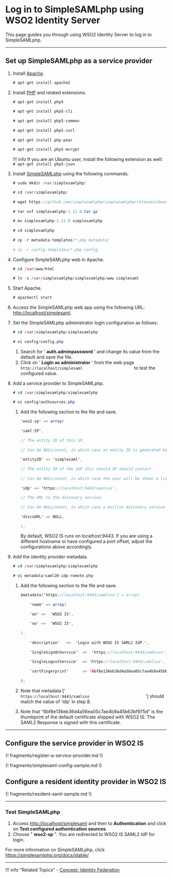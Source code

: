 # Log in to SimpleSAMLphp using WSO2 Identity Server

This page guides you through using WSO2 Identity Server to log in to SimpleSAMLphp.

-----

## Set up SimpleSAMLphp as a service provider

1.  Install [Apache](https://httpd.apache.org/).

    ``` java
    # apt-get install apache2 
    ```

2.  Install [PHP](https://www.php.net/) and related extensions.

    ``` java
    # apt-get install php5  
        
    # apt-get install php5-cli  
        
    # apt-get install php5-common  
        
    # apt-get install php5-curl  
        
    # apt-get install php-pear  
        
    # apt-get install php5-mcrypt 
    ```

    !!! info 
		If you are an Ubuntu user, install the following extension as well:
		`            # apt-get install php5-json           `

3.  Install [SimpleSAMLphp](https://simplesamlphp.org/) using the following commands.

    ``` java
    # sudo mkdir /var/simplesamlphp/

    # cd /var/simplesamlphp/  
        
    # wget https://github.com/simplesamlphp/simplesamlphp/releases/download/simplesamlphp-1.11.0/simplesamlphp-1.11.0.tar.gz  
        
    # tar xvf simplesamlphp-1.11.0.tar.gz  
        
    # mv simplesamlphp-1.11.0 simplesamlphp  
        
    # cd simplesamlphp  
        
    # cp -r metadata-templates/*.php metadata/  
        
    # cp -r config-templates/*.php config 
    ```

4.  Configure SimpleSAMLphp web in Apache.

    ``` java
    # cd /var/www/html
        
    # ln -s /var/simplesamlphp/simplesamlphp/www simplesaml 
    ```

5.  Start Apache.

    ``` java
    # apachectl start  
    ```

6.  Access the SimpleSAMLphp web app using the following URL:
    [http://localhost/simplesaml](http://localhost/simplesaml).
7.  Set the SimpleSAMLphp administrator login configuration as follows:

    ``` java
    # cd /var/simplesamlphp/simplesamlphp  
        
    # vi config/config.php  
    ```

    1.  Search for ' **auth.adminpassword** ' and change its value
        from the default and save the file.
    2.  Click on ' **Login as administrator** ' from the web page
        `                         http://localhost/simplesaml                       `
        to test the configured value.

8.  Add a service provider to SimpleSAMLphp.

    ``` java
    # cd /var/simplesamlphp/simplesamlphp  
        
    # vi config/authsources.php 
    ```

    1.  Add the following section to the file and save.

        ``` java
        'wso2-sp' => array(  
            
        'saml:SP',  
            
        // The entity ID of this SP.  
            
        // Can be NULL/unset, in which case an entity ID is generated based on the metadata URL.  
            
        'entityID' => 'simplesaml',  
            
        // The entity ID of the IdP this should SP should contact.  
            
        // Can be NULL/unset, in which case the user will be shown a list of available IdPs.  
            
        'idp' => 'https://localhost:9443/samlsso',  
            
        // The URL to the discovery service.  
            
        // Can be NULL/unset, in which case a builtin discovery service will be used.  
            
        'discoURL' => NULL,  
            
        ),
        ```

        By default, WSO2 IS runs on localhost:9443. If you are using a different hostname or have configured a port offset, adjust the configurations above accordingly.

9.  Add the identity provider metadata.

    ``` java
    # cd /var/simplesamlphp/simplesamlphp  
        
    # vi metadata/saml20-idp-remote.php 
    ```

    1.  Add the following section to the file and save.

        ``` java
        $metadata['https://localhost:9443/samlsso'] = array(  
            
            'name' => array(  
            
            'en' =>  'WSO2 IS',  
            
            'no' =>  'WSO2 IS',  
            
        ),  
            
            'description'   =>  'Login with WSO2 IS SAML2 IdP.',  
            
            'SingleSignOnService'  =>  'https://localhost:9443/samlsso',  
            
            'SingleLogoutService'  => 'https://localhost:9443/samlsso',  
            
            'certFingerprint'      => '6bf8e136eb36d4a56ea05c7ae4b9a45b63bf975d'  
            
        );
        ```

    2.  Note that metadata \['
        `                           https://localhost:9443/samlsso                         `
        '\] should match the value of 'idp' in step 8.

    3.  Note that "6bf8e136eb36d4a56ea05c7ae4b9a45b63bf975d" is the
        thumbprint of the default certificate shipped with WSO2 IS. The SAML2
        Response is signed with this certificate.

----

## Configure the service provider in WSO2 IS

{! fragments/register-a-service-provider.md !}


{! fragments/simplesaml-config-sample.md !}

## Configure a resident identity provider in WSO2 IS

{! fragments/resident-saml-sample.md !}

-----

### Test SimpleSAMLphp

1.  Access <http://localhost/simplesaml> and then to **Authentication** and click on **Test configured authentication sources**.
2.  Choose " **wso2-sp** ". You are redirected to WSO2 IS SAML2 IdP for
    login.

For more information on SimpleSAMLphp, click <https://simplesamlphp.org/docs/stable/>

----

!!! info "Related Topics"
    - [Concept: Identity Federation](../../../concepts/identity-federation/)
